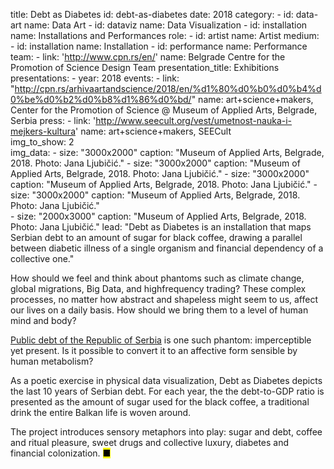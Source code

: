 title: Debt as Diabetes
id: debt-as-diabetes
date: 2018
category: 
    - id: data-art
      name: Data Art
    - id: dataviz
      name: Data Visualization
    - id: installation
      name: Installations and Performances
role:
    - id: artist
      name: Artist
medium:
    - id: installation
      name: Installation
    - id: performance
      name: Performance
team:
    - link: 'http://www.cpn.rs/en/'
      name: Belgrade Centre for the Promotion of Science Design Team 
presentation_title: Exhibitions
presentations:
    - year: 2018
      events:
        - link: "http://cpn.rs/arhivaartandscience/2018/en/%d1%80%d0%b0%d0%b4%d0%be%d0%b2%d0%b8%d1%86%d0%bd/"
          name: art+science+makers, Center for the Promotion of Science @ Museum of Applied Arts, Belgrade, Serbia
press:
    - link: 'http://www.seecult.org/vest/umetnost-nauka-i-mejkers-kultura'
      name: art+science+makers, SEECult  
img_to_show: 2       
img_data:
    - size: "3000x2000"
      caption: "Museum of Applied Arts, Belgrade, 2018. Photo: Jana Ljubičić."
    - size: "3000x2000"
      caption: "Museum of Applied Arts, Belgrade, 2018. Photo: Jana Ljubičić."
    - size: "3000x2000"
      caption: "Museum of Applied Arts, Belgrade, 2018. Photo: Jana Ljubičić."
    - size: "3000x2000"
      caption: "Museum of Applied Arts, Belgrade, 2018. Photo: Jana Ljubičić."       
    - size: "2000x3000"
      caption: "Museum of Applied Arts, Belgrade, 2018. Photo: Jana Ljubičić."
lead: "<span class='first-word-project-title'>Debt as Diabetes</span> is an installation that maps Serbian debt to an amount of sugar for black coffee, drawing a parallel between diabetic illness of a single organism and financial dependency of a collective one."

How should we feel and think about phantoms such as climate change, global migrations, Big Data, and highfrequency trading? These complex processes, no matter how abstract and shapeless might seem to us, affect our lives on a daily basis. How should we bring them to a level of human mind and body?  

<a href='http://www.javnidug.gov.rs/eng/default.asp' target="_blank">Public debt of the Republic of Serbia</a> is one such phantom: imperceptible yet present. Is it possible to convert it to an affective form sensible by human metabolism? 

As a poetic exercise in physical data visualization, Debt as Diabetes depicts the last 10 years of Serbian debt. For each year, the the debt-to-GDP ratio is presented as the amount of sugar used for the black coffee, a traditional drink the entire Balkan life is woven around. 

The project introduces sensory metaphors into play: sugar and debt, coffee and ritual pleasure, sweet drugs and collective luxury, diabetes and financial colonization. <mark>&#9632;</mark>